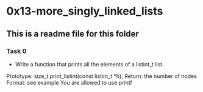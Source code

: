 # 0x13-more_singly_linked_lists
## This is a readme file for this folder
### Task 0
- Write a function that prints all the elements of a listint_t list.

Prototype: size_t print_listint(const listint_t *h);
Return: the number of nodes
Format: see example
You are allowed to use printf